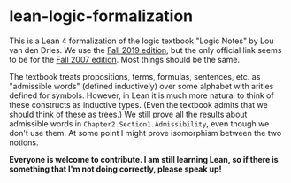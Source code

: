 # lean-logic-formalization

This is a Lean 4 formalization of the logic textbook "Logic Notes" by Lou van den Dries. We use the [Fall 2019 edition](https://www.studocu.vn/vn/document/truong-dai-hoc-cong-nghiep-thanh-pho-ho-chi-minh/cau-truc-roi-rac/logic-math/34117438), but the only official link seems to be for the [Fall 2007 edition](https://www.karlin.mff.cuni.cz/~krajicek/vddries.pdf). Most things should be the same.

The textbook treats propositions, terms, formulas, sentences, etc. as "admissible words" (defined inductively) over some alphabet with arities defined for symbols. However, in Lean it is much more natural to think of these constructs as inductive types. (Even the textbook admits that we should think of these as trees.) We still prove all the results about admissible words in `Chapter2.Section1.Admissibility`, even though we don't use them. At some point I might prove isomorphism between the two notions.

**Everyone is welcome to contribute. I am still learning Lean, so if there is something that I'm not doing correctly, please speak up!**